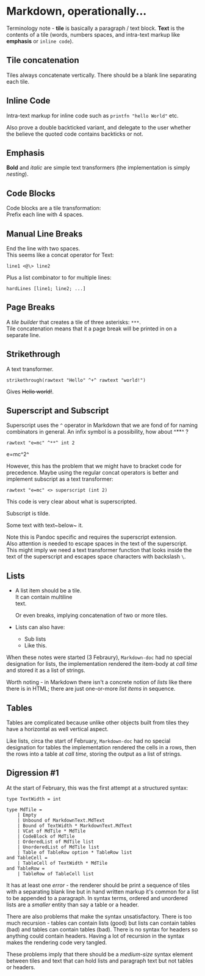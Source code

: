 # Markdown, operationally...

Terminology note - **tile** is basically a paragraph / text block. **Text** is
the contents of a tile (words, numbers spaces, and intra-text markup like
**emphasis** or `inline code`).

## Tile concatenation

Tiles always concatenate vertically. There should be a blank line separating
each tile.

## Inline Code

Intra-text markup for inline code such as `printfn "hello World"` etc.

Also prove a double backticked variant, and delegate to the user whether the
believe the quoted code contains backticks or not.

## Emphasis

**Bold** and *italic* are simple text transformers (the implementation is
simply *nesting*).

## Code Blocks

Code blocks are a tile transformation:  
Prefix each line with 4 spaces.


## Manual Line Breaks

End the line with two spaces.  
This seems like a concat operator for Text:

    line1 <@\> line2

Plus a list combinator to for multiple lines:

    hardLines [line1; line2; ...]

## Page Breaks

A _tile builder_ that creates a tile of three asterisks: `***`.  
Tile concatenation means that it a page break will be printed in on a separate
line.

## Strikethrough

A text transformer.

    strikethrough(rawtext "Hello" ^+^ rawtext "world!")

Gives ~~Hello world!~~.   

## Superscript and Subscript

Superscript uses the `^` operator in Markdown that we are fond of for naming
combinators in general. An infix symbol is a possibility, how about ^**^ ?

    rawtext "e=mc" ^**^ int 2

e=mc^2^

However, this has the problem that we might have to bracket code for
precedence. Maybe using the regular concat operators is better and implement
subscript as a text transformer:

    rawtext "e=mc" <> superscript (int 2)

This code is very clear about what is superscripted.

Subscript is tilde.

Some text with text~below~ it.

Note this is Pandoc specific and requires the superscript extension.  
Also attention is needed to escape spaces in the text of the superscript. This
might imply we need a text transformer function that looks inside the text of
the superscript and escapes space characters with backslash `\`.

## Lists

* A list item should be a tile.  
  It can contain multiline  
  text.

  Or even breaks, implying concatenation of two or more tiles.
* Lists can also have:
  * Sub lists
  * Like this.

When these notes were started (3 Febraury), `Markdown-doc` had no special
designation for lists, the implementation rendered the item-body at
_call time_ and stored it as a list of strings.

Worth noting - in Markdown there isn't a concrete notion of _lists_ like there
there is in HTML; there are just one-or-more _list items_ in sequence.


## Tables

Tables are complicated because unlike other objects built from tiles they have
a horizontal as well vertical aspect.

Like lists, circa the start of February, `Markdown-doc` had no special
designation for tables the implementation rendered the cells in a rows, then
the rows into a table at _call time_, storing the output as a list of strings.

## Digression #1

At the start of February, this was the first attempt at a structured syntax:

    type TextWidth = int

    type MdTile =
        | Empty
        | Unbound of MarkdownText.MdText
        | Bound of TextWidth * MarkdownText.MdText
        | VCat of MdTile * MdTile
        | CodeBlock of MdTile
        | OrderedList of MdTile list
        | UnorderedList of MdTile list
        | Table of TableRow option * TableRow list
    and TableCell =
        | TableCell of TextWidth * MdTile
    and TableRow =
        | TableRow of TableCell list

It has at least one _error_ - the renderer should be print a sequence of tiles
with a separating blank line but in hand written markup it's common for a list
to be appended to a paragraph. In syntax terms, ordered and unordered lists
are a _smaller_ entity than say a table or a header.

There are also problems that make the syntax unsatisfactory. There is too much
recursion - tables can contain lists (good) but lists can contain tables (bad)
and tables can contain tables (bad). There is no syntax for headers so anything
could contain headers. Having a lot of recursion in the syntax makes the
rendering code very tangled.

These problems imply that there should be a _medium-size_ syntax element
between tiles and text that can hold lists and paragraph text but not tables
or headers.
